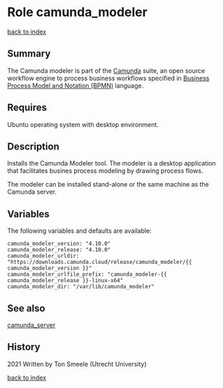 # Role camunda_modeler
[back to index](../index.md#Roles)

## Summary
The Camunda modeler is part of the [Camunda](https://www.camunda.com) suite, 
an open source workflow engine to process business workflows specified 
in [Business Process Model and Notation (BPMN)](https://www.bpmn.org/) language. 

## Requires
Ubuntu operating system with desktop environment.

## Description
Installs the Camunda Modeler tool. The modeler is a desktop application that
facilitates busines process modeling by drawing process flows.  

The modeler can be installed stand-alone or the same machine as
the Camunda server.

## Variables
The following variables and defaults are available:
```
camunda_modeler_version: "4.10.0"
camunda_modeler_release: "4.10.0"
camunda_modeler_urldir: "https://downloads.camunda.cloud/release/camunda_modeler/{{ camunda_modeler_version }}"
camunda_modeler_urlfile_prefix: "camunda_modeler-{{ camunda_modeler_release }}-linux-x64"
camunda_modeler_dir: "/var/lib/camunda_modeler"
``` 

## See also
[camunda_server](camunda_server.md)

## History
2021 Written by Ton Smeele (Utrecht University)



[back to index](../index.md#Roles)
